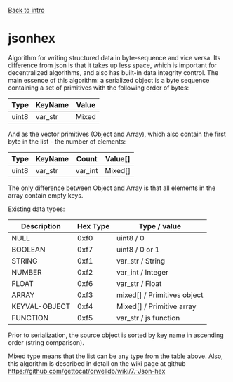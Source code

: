 [Back to intro](https://github.com/gettocat/orwell/blob/master/docs/intro.md)

# jsonhex
Algorithm for writing structured data in byte-sequence and vice versa. Its difference from json is that it takes up less space, which is important for decentralized algorithms, and also has built-in data integrity control.
The main essence of this algorithm: a serialized object is a byte sequence containing a set of primitives with the following order of bytes:



| Type | KeyName | Value |
| -      | -   |-     |
|    uint8      |     var_str    |  Mixed  |


And as the vector primitives (Object and Array), which also contain the first byte in the list - the number of elements:

| Type | KeyName | Count | Value[] |
| -      | -   |- |-    |
|    uint8      |   var_str |  var_int  |  Mixed[]  |

The only difference between Object and Array is that all elements in the array contain empty keys.

Existing data types:

| Description |	Hex	Type |	Type / value |
|-   |- |- |
|NULL |	0xf0 |	uint8 / 0 |
|BOOLEAN |	0xf7 |	uint8 / 0 or 1 |
|STRING |	0xf1 |	var_str /	String |
|NUMBER |	0xf2 |	var_int	/ Integer |
|FLOAT |	0xf6 |	var_str /	Float |
|ARRAY |	0xf3 |	mixed[] /	Primitives object |
|KEYVAL-OBJECT |	0xf4 |	Mixed[] /	Primitive array |
|FUNCTION |	0xf5 |	var_str / js function |


Prior to serialization, the source object is sorted by key name in ascending order (string comparison).

Mixed type means that the list can be any type from the table above.
Also, this algorithm is described in detail on the wiki page at github https://github.com/gettocat/orwelldb/wiki/7.-Json-hex

